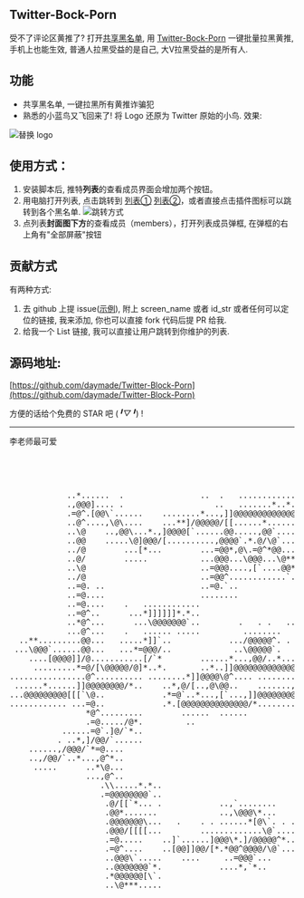 ## Twitter-Bock-Porn

受不了评论区黄推了? 打开[共享黑名单](https://twitter.com/i/lists/1677334530754248706), 用 [Twitter-Bock-Porn](https://greasyfork.org/zh-CN/scripts/470359-twitter-block-porn) 一键批量拉黑黄推, 手机上也能生效, 普通人拉黑受益的是自己, 大V拉黑受益的是所有人.

## 功能

- 共享黑名单, 一键拉黑所有黄推诈骗犯
- 熟悉的小蓝鸟又飞回来了! 将 Logo 还原为 Twitter 原始的小鸟. 效果: 

![替换 logo](https://greasyfork.org/rails/active_storage/blobs/redirect/eyJfcmFpbHMiOnsibWVzc2FnZSI6IkJBaHBBeC9BQVE9PSIsImV4cCI6bnVsbCwicHVyIjoiYmxvYl9pZCJ9fQ==--f05c18d96183f1c8de51bcd322b9dd476e555da0/F14jEjkWIAEg3wS.png?locale=zh-CN)


## 使用方式：
1. 安装脚本后, 推特**列表**的查看成员界面会增加两个按钮。
2. 用电脑打开列表, 点击跳转到 [列表①](https://twitter.com/i/lists/1677334530754248706) [列表②](https://twitter.com/i/lists/1683810394287079426)，或者直接点击插件图标可以跳转到各个黑名单. ![跳转方式](https://greasyfork.org/rails/active_storage/blobs/redirect/eyJfcmFpbHMiOnsibWVzc2FnZSI6IkJBaHBBeUhBQVE9PSIsImV4cCI6bnVsbCwicHVyIjoiYmxvYl9pZCJ9fQ==--c18f0ede035ed893ee1d14deefe350bf0a5e364a/WX20230729-201219@2x.png?locale=zh-CN)
3. 点列表**封面图下方**的查看成员（members），打开列表成员弹框, 在弹框的右上角有"全部屏蔽"按钮

## 贡献方式

有两种方式:
1. 去 github 上提 issue([示例](https://github.com/daymade/Twitter-Block-Porn/issues/4)), 附上 screen_name 或者 id_str 或者任何可以定位的链接, 我来添加, 你也可以直接 fork 代码后提 PR 给我.
2. 给我一个 List 链接, 我可以直接让用户跳转到你维护的列表.

## 源码地址:

[https://github.com/daymade/Twitter-Block-Porn](https://github.com/daymade/Twitter-Block-Porn)

方便的话给个免费的 STAR 吧 (*╹▽╹*) !

---
李老师最可爱
<pre>
                                                                                                   
                                                                                                   
                                                                        ....*...                   
                                                                        .*,@@\..                   
            ..*......  .                ..  .   ......................*.,@@^@@..                   
            .,@@@].... .                   ..   .......*..*........ **,@@`..=@^.                   
            .=@^.[@@\`......    ........*...,]]@@@@@@@@@@@@@@@@@@]].,@@/... =@@.                   
            ..@^....,\@\....    ...**]/@@@@@/[[......*...........[\@@`....  .@@`..                 
            ..\@    ..,@@\...*.,]@@@@[`......@@.....,@@`....                .=@\....               
            ..@@    .....\@]@@@/[..........,@@@@`.*.@/\@`...                .*@@....               
            ../@        ...[*...        ...=@@*,@\.=@^*@@...                ..=@^...               
            ..@/        .....           ...@@@...\@@@...\@**                ...@@`..               
            ..\@                        ..=@@@....,[`....@@*..      ....*.**...=@\..               
            ../@                        ..=@@^............`..       ...,@@`.....@@`*               
            ..=@. ..                    ..=@.`..                    .,@@/...  ..=@\.               
            ..=@....                    ........                  ../@@`....   ..@@*               
            ..=@....    .   ............                       ..................=@^....    ....   
            ..=@^..      ...*]]]]]]*.*..                       ...................@@....    ..*.   
            ..*@^...      ...\@@@@@@@`..        .   . .   ..    .....,O@O`**......=@^....,]@@@@.   
            ...@^...    .   ...... .....         ........       . ..*@@@@@`......./@@@@/[`*.....   
  ..**.........@@...   .....*]]`..            .../@@@@@^. .         .....**.**]@@/`\@`..           
 ...\@@@`......@@...   ...*=@@@/..             ..\@@@@@`.               ...,@[.....=@^*.           
    ....[@@@@]]/@...........[/`*        ......*...,@@/..*....*..........    ...,...,@@..........   
     .........*=@/[\@@@@@/@]*..*.       ..*..]]@@@@@@@@@@@@@@@@@@\`...*.    ...*,[@@@@@@@@@@@@@.   
................@^.......... ........*]]@@@@\@^.... ........,@@@^,[@@@@\.*..      ..*@\.........   
 ......*......]]@@@@@@@@/*..    ..*,@/[..,@\@@..    .......,]/@@@@@@@@@@@...       ..@@*           
...@@@@@@@@@[[[`\@..            .*=@`..*...,[`...,]]@@@@@@@@[[[`..           . ......,@\.......    
............ ...=@..            .*.[@@@@@@@@@@@@@@/*.............            ...\@@\]]@@.......    
                *@^.........        ......  ......                            .......,\@@@@@@\].   
                .=@...../@*.         ..                                          .. ..=@^.......   
           ......=@`.]@/`*..                                                        ..=@^...       
          . ..*,]/@@/`......                                                        ..=@^...       
    ......,/@@@/`*=@....                                                        ......=@^. .       
    ..,/@@/`..*...,@^*..                                                        ...**]/@`..        
     .....      ..*\@...                                                        ...@@@@@^...       
                ...,@^..                                                        ..*,[@@@`...       
                   .\\.....*.*..                                ........,]]]*.........=@^.......   
                   .=@@@@@@@@`..                                ...**/@@/`...*...,/@@@@@\.....*.   
                    .@/[[`*... .            ..,`........        .*/@@`....      .,[[\@@@@@@@/@@*   
                    .@@*.......             ..,\@@@\*...        .,@^....   .    ................   
                    .@@@@@@@\...   .    . . ......*[@\`. . ... ..@@.    ....  ..            ..     
                    .@@@/[[[[...        .............\@`....  ..=@^*.........               .  .   
                    .=@.....    ..]`......]@@@\*.]/@@@@@^*.....=@^,]`.*,@@]`..**    ..........=`   
                    .=@^....    ..[@@]]@@/[*.*@@^@@@@/\@`......@@@@@^@@@@.[@@@@.    ...*]@@@`@@.   
                    ..@@@\`.....    ....     ..=@@@`...     ...\@`.@@@@@/...    .....*./@\.,\@@.   
                    ..@@@@@@@`*.            ....*,`*..      ........[`......    ...*@@@@@@......   
                    .*@@@@@@[\`.                                                ...,@@@@@@`.       
                    ..\@***.....                                                .. ...../@^.       
                                                                                                   
                                                                                                   </pre>
